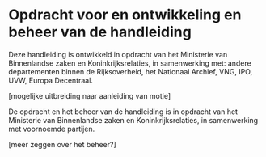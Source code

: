 # Opdracht voor en ontwikkeling en beheer van de handleiding
Deze handleiding is ontwikkeld in opdracht van het Ministerie van Binnenlandse zaken en Koninkrijksrelaties, in samenwerking met: andere departementen binnen de Rijksoverheid, het Nationaal Archief, VNG, IPO, UVW, Europa Decentraal. 

[mogelijke uitbreiding naar aanleiding van motie]

De opdracht en het beheer van de handleiding is in opdracht van het Ministerie van Binnenlandse zaken en Koninkrijksrelaties, in samenwerking met voornoemde partijen. 

[meer zeggen over het beheer?] 
 

